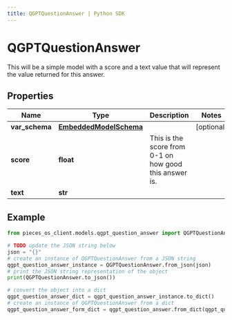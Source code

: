 ```yaml
---
title: QGPTQuestionAnswer | Python SDK
---
```


# QGPTQuestionAnswer

This will be a simple model with a score and a text value that will represent the value returned for this answer.

## Properties

Name | Type | Description | Notes
------------ | ------------- | ------------- | -------------
**var_schema** | [**EmbeddedModelSchema**](EmbeddedModelSchema) |  | [optional] 
**score** | **float** | This is the score from 0-1 on how good this answer is. | 
**text** | **str** |  | 

## Example

```python
from pieces_os_client.models.qgpt_question_answer import QGPTQuestionAnswer

# TODO update the JSON string below
json = "{}"
# create an instance of QGPTQuestionAnswer from a JSON string
qgpt_question_answer_instance = QGPTQuestionAnswer.from_json(json)
# print the JSON string representation of the object
print(QGPTQuestionAnswer.to_json())

# convert the object into a dict
qgpt_question_answer_dict = qgpt_question_answer_instance.to_dict()
# create an instance of QGPTQuestionAnswer from a dict
qgpt_question_answer_form_dict = qgpt_question_answer.from_dict(qgpt_question_answer_dict)
```


